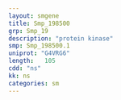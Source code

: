 ```yaml
---
layout: smgene
title: Smp_198500
grp: Smp_19
description: "protein kinase"
smp: Smp_198500.1
uniprot: "G4VRG6"
length:   105
cdd: "ns"
kk: ns
categories: sm
---
```

